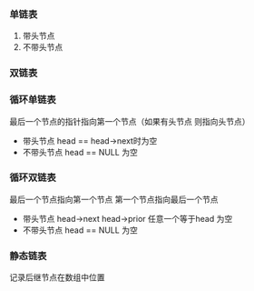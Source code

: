 ###  单链表

1. 带头节点
2. 不带头节点

### 双链表

### 循环单链表

最后一个节点的指针指向第一个节点（如果有头节点 则指向头节点）

* 带头节点 head == head-&gt;next时为空
* 不带头节点 head == NULL 为空

### 循环双链表

最后一个节点指向第一个节点 第一个节点指向最后一个节点

* 带头节点 head-&gt;next head-&gt;prior 任意一个等于head 为空
* 不带头节点 head == NULL 为空

###  静态链表

记录后继节点在数组中位置

